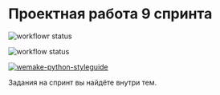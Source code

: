  # Проектная работа 9 спринта
 

![workflowr status](https://github.com/AnnaKPolyakova/ugc_sprint_2/blob/main/.github/workflows/python-publish.yml/badge.svg)  

![workflow status](https://github.com/AnnaKPolyakova/yamdb_final/actions/workflows/yamdb_workflow.yml/badge.svg)

[![wemake-python-styleguide](https://img.shields.io/badge/style-wemake-000000.svg)](https://github.com/wemake-services/wemake-python-styleguide)  

Задания на спринт вы найдёте внутри тем.
